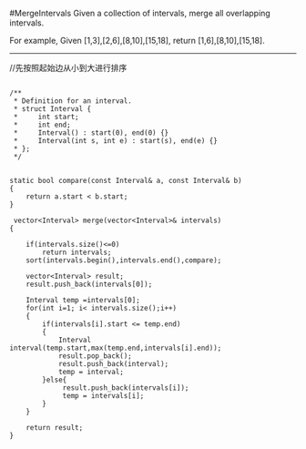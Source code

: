#MergeIntervals
Given a collection of intervals, merge all overlapping intervals.

For example,
Given [1,3],[2,6],[8,10],[15,18],
return [1,6],[8,10],[15,18].


---




//先按照起始边从小到大进行排序

```

/**
 * Definition for an interval.
 * struct Interval {
 *     int start;
 *     int end;
 *     Interval() : start(0), end(0) {}
 *     Interval(int s, int e) : start(s), end(e) {}
 * };
 */
 
 
static bool compare(const Interval& a, const Interval& b)
{
	return a.start < b.start;
}

 vector<Interval> merge(vector<Interval>& intervals) 
{
    
	if(intervals.size()<=0)
		return intervals;
	sort(intervals.begin(),intervals.end(),compare);
    
	vector<Interval> result;
	result.push_back(intervals[0]);

	Interval temp =intervals[0]; 
	for(int i=1; i< intervals.size();i++)
	{
		if(intervals[i].start <= temp.end)
		{
			Interval interval(temp.start,max(temp.end,intervals[i].end));
			result.pop_back();
			result.push_back(interval);
			temp = interval;
		}else{
			 result.push_back(intervals[i]);
			 temp = intervals[i];
		}
	}

	return result;
}
```
